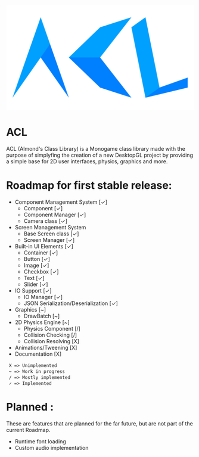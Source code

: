 ![ACL Logo](ACL.svg)

# ACL
ACL (Almond's Class Library) is a Monogame class library made with the purpose of simplyfing the creation of a new DesktopGL project by providing a simple base for 2D user interfaces, physics, graphics and more.

# Roadmap for first stable release:
- Component Management System [✓]
  - Component [✓]
  - Component Manager [✓]
  - Camera class [✓]
- Screen Management System
  - Base Screen class [✓]
  - Screen Manager [✓]
- Built-in UI Elements [✓]
  - Container [✓]
  - Button [✓]
  - Image [✓]
  - Checkbox [✓]
  - Text [✓]
  - Slider [✓]
- IO Support [✓]
  - IO Manager [✓]
  - JSON Serialization/Deserialization [✓]
- Graphics [~]
  - DrawBatch [~]
- 2D Physics Engine [~]
  - Physics Component [/]
  - Collision Checking [/]
  - Collision Resolving [X]
- Animations/Tweening [X]
- Documentation [X]

```
 X => Unimplemented
 ~ => Work in progress
 / => Mostly implemented
 ✓ => Implemented
```

# Planned :
These are features that are planned for the far future, but are not part of the current Roadmap.
- Runtime font loading
- Custom audio implementation
